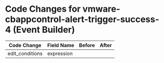 # Code Changes for vmware-cbappcontrol-alert-trigger-success-4 (Event Builder)

| Code Change | Field Name | Before | After |
|-------------|------------|--------|-------|
| edit_conditions | expression |  |  |